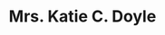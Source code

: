 ---
layout: layouts/profile.liquid
title: Mrs. Katie C. Doyle
id: katiedoyle19
prefix: Mrs.
first: Katie
middle: C.
last: Doyle
suffix: 
email: katiedoyle14@gmail.com
currentTitle: Corporate Board Director
currentOrg: Ahold Delhaize, Perrigo, FoodScience Corporation, Monterey Bay Herb Company, League
bio: Katie Doyle has 30 years of experience leading and advising consumer nutrition companies with a proven track record of delivering outstanding shareholder value across both private and publicly listed companies. Katie’s experiences have been concentrated on brands and retailers that have a heavy direct-to-consumer, omnichannel and digital growth agenda. Katie currently serves on a number of private and public company boards. Since 2019, Katie has served on the Board of Directors for AholdDelhaize, a $75b, global grocery retailer who is delivering against today’s consumers’ desire for healthier foods and meal solutions through seamless, personalized omnichannel experiences. Katie is the Chair of the Health and Sustainability Committee and also serves on the Nominating and Governance Committee. In 2020, Katie was elected to serve on the Board of Directors of Perrigo, a global life sciences company focused on consumer self-care products through omnichannel retail channels and serves on the Audit Committee. In 2021, Katie joined two private equity backed boards including Orgain which is a fast-growing organic and plant based nutrition brand as well as FoodScience Corporation which has a number of leading pet and human nutrition brands. In addition, Katie is on the Board of Advisors for League, a consumer health tech platform. Previously, Katie served as a Board Director for Bemis Company which was a publicly traded global packaging company that was subsequently acquired by Amcor. <br /><br />Prior to full-time board work, Katie was the Chief Executive Officer at Swanson Health, a private equity backed mid-cap e-commerce health and wellness brand where she remains an advisor and investor. While CEO, Katie led the transformation of a heritage brand, product portfolio and business model by leveraging technology, data analytics, digital marketing, product innovations and high-quality manufacturing to attract today’s wellness consumer. Prior to joining Swanson Health, Katie was a Senior Vice President and Corporate Officer at Abbott Laboratories where she led the Abbott Nutrition Products Division responsible for $3.2 billion in revenue across a portfolio of consumer health brands in the pediatric, adult and sports nutrition categories. Earlier, Katie was a senior Partner at McKinsey & Company for over 10 years where she primarily worked with leading consumer and retail companies. <br /><br />Katie’s undergraduate degree is from Georgetown University in Business with a major in finance and graduate degree from Johns Hopkins School for Advanced International Studies. Katie is dedicated to science and technology education and is proud to serve on the Museum of Science and Industry of Chicago's Board of Trustees where she is a member of the Finance Committee. Katie is also a member of The Chicago Network, The Economic Club of Chicago, and The National Association of Corporate Directors. Personally, she enjoys reading, yoga and global travel - especially with her husband of 26 years and their three children.
linkedin: https://www.linkedin.com/in/katiedoyle14/
tiktok: 
twitter: 
aboutme: 
insta: 
orgURL: 
snapchat: 
personalURL: 
smallHeadshotURL: assets/images/headshots/Headshot%20above%202021%20compressed_converted_scaled.avif
originalHeadshotURL: assets/images/headshots/Headshot%20above%202021%20compressed_converted_scaled.avif
tags-experience: 
    - B2B
    - B2C
    - Capital Markets
    - Digital
    - Digital Transformation
    - ESG Experience
    - Finance
    - Global
    - Governance
    - International
    - Mergers & Acquisitions
    - Marketing
    - P&L&#58; $0-$500M
    - P&L&#58; $500M-$1B
    - P&L&#58; $1B+
    - Private Companies
    - Public Companies
    - SEC Qualified Financial Expert
    - Transformational and Growth
    - SAAS
    - Venture Capital
    - Digital
    - Digital Transformation
    - ESG Experience
    - Finance
    - Global
    - Governance
    - International
    - Mergers & Acquisitions
    - P&L&#58; $0-$500M
    - P&L&#58; $500M-$1B
    - P&L&#58; $1B+
    - Private Companies
    - Public Companies
    - SEC Qualified Financial Expert
    - Transformational and Growth
    - Venture Capital
tags-current-industries: 
    - Consulting
    - Food Manufacturing
    - Food and Beverage Stores
    - Health and Personal Care Stores
    - Management of Companies and Enterprises
    - Private Equity
    - Retail Trade
    - Venture Capital
tags-current-position: 
    - CEO / Chief Executive Officer
tags-past-industries: 
    - Consulting
    - Corporate Directorships
    - Food Manufacturing
    - Food and Beverage Stores
    - Health and Personal Care Stores
    - Management of Companies and Enterprises
    - Private Equity
    - Professional and Business Services
    - Venture Capital
tags-past-position: 
    - Chairman
tags-current-board-service: 
    - Corporate Public
    - Nonprofit
    - VC
    - Private Equity
tags-past-board-service: 
    - Corporate Public
    - Private Equity
boards-current-corporate-private: 
boards-current-corporate-public: 
    - Ahold Delhaize, Board Director, Chair of Health & Sustainability
    - Perrigo, Board Director, Audit Committee
boards-current-nonprofit: 
    - Museum of Science and Industry, Board Trustee, Finance Committee
    - Georgetown University McDonough School of Business, Board of Advisors
boards-current-privateequity: 
    - FoodScience Corporation, Board Chair
    - Monterey Bay Herb Company, Board Director
boards-current-spac: 
boards-current-vc: 
    - League, Board of Advisors
boards-past-corporate-private: 
boards-past-corporate-public: 
    - Bemis, Board Director, Audit Committee
boards-past-nonprofit: 
boards-past-privateequity: 
    - Orgain, Board Director
boards-past-spac: 
boards-past-vc: 
---